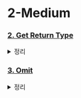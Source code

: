# 2-Medium

### [2. Get Return Type](https://github.com/type-challenges/type-challenges/blob/main/questions/00002-medium-return-type/README.md)

<details>
<summary>정리</summary>
  
 - [ReturnType\<T\>](https://www.typescriptlang.org/ko/docs/handbook/utility-types.html#returntypetype)의 개념을 학습하자.
 - 컴파일 시점의 [typeof](https://www.typescriptlang.org/docs/handbook/2/typeof-types.html) 연산자가 어떤 역할을 하는지 학습하자
   - ✅ typeof는 컴파일과 런타임 시점에 모두 사용할 수 있다.

```ts
type MyReturnType<T> = T extends (...args: any[]) => infer R ? R : never;
```

</details>

### [3. Omit](https://github.com/type-challenges/type-challenges/blob/main/questions/00003-medium-omit/README.md)

<details>
<summary>정리</summary>
 
 - 제네릭에서 [extends](https://www.typescriptlang.org/docs/handbook/2/generics.html#generic-constraints)의 의미를 학습하자.

```ts
type Exclude<T, K> = T extends K ? never : T;

type MyOmit<T, K extends keyof T> = {
	[key in Exclude<keyof T, K>]: T[key];
};
```

</details>
